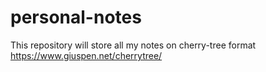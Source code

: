 # personal-notes
This repository will store all my notes on cherry-tree format https://www.giuspen.net/cherrytree/
